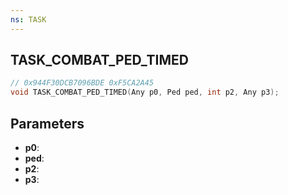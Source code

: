 ```yaml
---
ns: TASK
---
```

## TASK_COMBAT_PED_TIMED

```c
// 0x944F30DCB7096BDE 0xF5CA2A45
void TASK_COMBAT_PED_TIMED(Any p0, Ped ped, int p2, Any p3);
```


## Parameters
* **p0**: 
* **ped**: 
* **p2**: 
* **p3**: 

